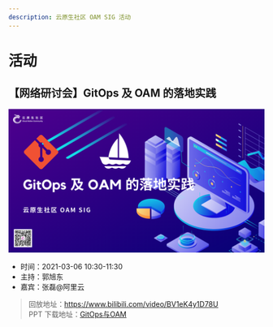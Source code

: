 ```yaml
---
description: 云原生社区 OAM SIG 活动
---
```


# 活动

## 【网络研讨会】GitOps 及 OAM 的落地实践

![](resource/event-gitops&oam.png)

- 时间：2021-03-06 10:30-11:30
- 主持：郭旭东
- 嘉宾：张磊@阿里云

>回放地址：https://www.bilibili.com/video/BV1eK4y1D78U<br>
>PPT 下载地址：[GitOps与OAM](https://raw.githubusercontent.com/cloudnativeto/sig-oam/main/docs/event/resource/GitOps%E4%B8%8EOAM.pdf)
